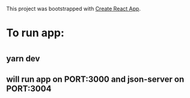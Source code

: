 This project was bootstrapped with [Create React App](https://github.com/facebookincubator/create-react-app).

<h1> To run app: <h1>

<h2>yarn dev<h2>

<p>will run app on PORT:3000 and json-server on PORT:3004</p>
